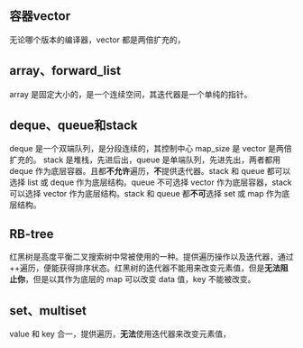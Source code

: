 ## 容器vector

无论哪个版本的编译器，vector 都是两倍扩充的，


## array、forward_list

array 是固定大小的，是一个连续空间，其迭代器是一个单纯的指针。

## deque、queue和stack

deque 是一个双端队列，是分段连续的，其控制中心 map_size 是 vector 是两倍扩充的。
stack 是堆栈，先进后出，queue 是单端队列，先进先出，两者都用 deque 作为底层容器。且都**不允许**遍历，**不**提供迭代器。stack 和 queue 都可以选择 list 或 deque 作为底层结构。queue 不可选择 vector 作为底层容器，stack 可以选择 vector 作为底层结构。stack 和 queue 都**不可**选择 set 或 map 作为底层结构。

## RB-tree

红黑树是高度平衡二叉搜索树中常被使用的一种。提供遍历操作以及迭代器，通过++遍历，便能获得排序状态。红黑树的迭代器不能用来改变元素值，但是**无法阻止你**，但是以其作为底层的 map 可以改变 data 值，key 不能被改变。

## set、multiset

value 和 key 合一，提供遍历，**无法**使用迭代器来改变元素值， 
